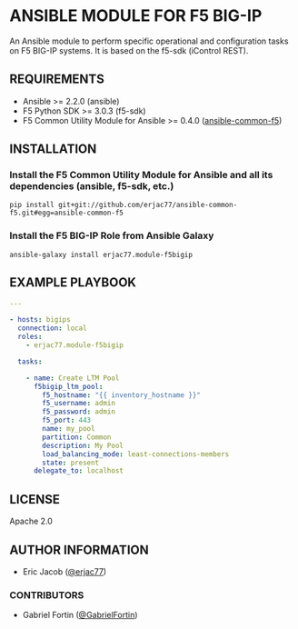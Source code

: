 # ANSIBLE MODULE FOR F5 BIG-IP

An Ansible module to perform specific operational and configuration tasks on F5 BIG-IP systems. It is based on the f5-sdk (iControl REST).

## REQUIREMENTS

* Ansible >= 2.2.0 (ansible)
* F5 Python SDK >= 3.0.3 (f5-sdk)
* F5 Common Utility Module for Ansible >= 0.4.0 ([ansible-common-f5](https://github.com/erjac77/ansible-common-f5))

## INSTALLATION

### Install the F5 Common Utility Module for Ansible and all its dependencies (ansible, f5-sdk, etc.)

```shell
pip install git+git://github.com/erjac77/ansible-common-f5.git#egg=ansible-common-f5
```

### Install the F5 BIG-IP Role from Ansible Galaxy

```shell
ansible-galaxy install erjac77.module-f5bigip
```

## EXAMPLE PLAYBOOK

```yaml
---

- hosts: bigips
  connection: local
  roles:
    - erjac77.module-f5bigip

  tasks:

    - name: Create LTM Pool
      f5bigip_ltm_pool:
        f5_hostname: "{{ inventory_hostname }}"
        f5_username: admin
        f5_password: admin
        f5_port: 443
        name: my_pool
        partition: Common
        description: My Pool
        load_balancing_mode: least-connections-members
        state: present
      delegate_to: localhost
```

## LICENSE

Apache 2.0

## AUTHOR INFORMATION

* Eric Jacob ([@erjac77](https://github.com/erjac77))

### CONTRIBUTORS

* Gabriel Fortin ([@GabrielFortin](https://github.com/GabrielFortin))